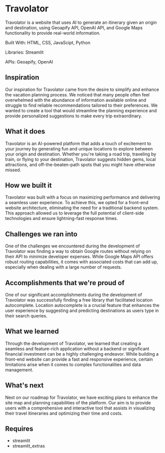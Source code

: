 # Travolator

Travolator is a website that uses AI to generate an itinerary given an origin and destination, using Geoapify API, OpenAI API, and Google Maps functionality to provide real-world information.

Built With: HTML, CSS, JavaScipt, Python

Libraries: Streamlit

APIs: Geoapify, OpenAI

## Inspiration
Our inspiration for Travolator came from the desire to simplify and enhance the vacation planning process. We noticed that many people often feel overwhelmed with the abundance of information available online and struggle to find reliable recommendations tailored to their preferences. We wanted to create a tool that would streamline the planning experience and provide personalized suggestions to make every trip extraordinary.

## What it does
Travolator is an AI-powered platform that adds a touch of excitement to your journey by generating fun and unique locations to explore between your origin and destination. Whether you're taking a road trip, traveling by train, or flying to your destination, Travolator suggests hidden gems, local attractions, and off-the-beaten-path spots that you might have otherwise missed.

## How we built it
Travolator was built with a focus on maximizing performance and delivering a seamless user experience. To achieve this, we opted for a front-end website architecture, eliminating the need for a traditional backend system. This approach allowed us to leverage the full potential of client-side technologies and ensure lightning-fast response times.

## Challenges we ran into
One of the challenges we encountered during the development of Travolator was finding a way to obtain Google routes without relying on their API to minimize developer expenses. While Google Maps API offers robust routing capabilities, it comes with associated costs that can add up, especially when dealing with a large number of requests.

## Accomplishments that we're proud of
One of our significant accomplishments during the development of Travolator was successfully finding a free library that facilitated location autocomplete. Location autocomplete is a crucial feature that enhances the user experience by suggesting and predicting destinations as users type in their search queries.

## What we learned
Through the development of Travolator, we learned that creating a seamless and feature-rich application without a backend or significant financial investment can be a highly challenging endeavor. While building a front-end website can provide a fast and responsive experience, certain limitations arise when it comes to complex functionalities and data management.

## What's next
Next on our roadmap for Travolator, we have exciting plans to enhance the site map and planning capabilities of the platform. Our aim is to provide users with a comprehensive and interactive tool that assists in visualizing their travel itineraries and optimizing their time and costs.

## Requires
* streamlit
* streamlit_extras
